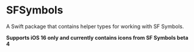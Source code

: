 # SFSymbols

A Swift package that contains helper types for working with SF Symbols.

**Supports iOS 16 only and currently contains icons from SF Symbols beta 4**
